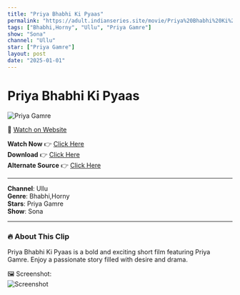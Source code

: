 ```yaml
---
title: "Priya Bhabhi Ki Pyaas"
permalink: "https://adult.indianseries.site/movie/Priya%20Bhabhi%20Ki%20Pyaas"
tags: ["Bhabhi,Horny", "Ullu", "Priya Gamre"]
show: "Sona"
channel: "Ullu"
star: ["Priya Gamre"]
layout: post
date: "2025-01-01"
---
```


# Priya Bhabhi Ki Pyaas

![Priya Gamre](https://shorts.desisins.com/wp-content/uploads/2024/11/Priya-Gamre-Ki-Pyaas-DesiSins.com_.jpg)

🔗 [Watch on Website](https://adult.indianseries.site/movie/Priya%20Bhabhi%20Ki%20Pyaas)

**Watch Now** 👉 [Click Here](https://adult.indianseries.site/movie/Priya%20Bhabhi%20Ki%20Pyaas)  
**Download** 👉 [Click Here](https://adult.indianseries.site/movie/Priya%20Bhabhi%20Ki%20Pyaas)  
**Alternate Source** 👉 [Click Here](https://adult.indianseries.site/movie/Priya%20Bhabhi%20Ki%20Pyaas)

---

**Channel**: Ullu  
**Genre**: Bhabhi,Horny  
**Stars**: Priya Gamre  
**Show**: Sona

---

### 🔥 About This Clip

Priya Bhabhi Ki Pyaas is a bold and exciting short film featuring Priya Gamre. Enjoy a passionate story filled with desire and drama.
 
🖼️ Screenshot:  
![Screenshot](https://shorts.desisins.com/wp-content/uploads/2024/11/Priya-Gamre-Ki-Pyaas-DesiSins.com_.jpg)
